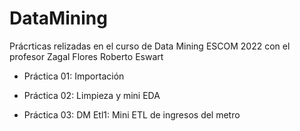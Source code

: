 # DataMining
Prácrticas relizadas en el curso de Data Mining ESCOM 2022 con el profesor Zagal Flores Roberto Eswart

+ Práctica 01: Importación

+ Práctica 02: Limpieza y mini EDA

+ Práctica 03: DM Etl1: Mini ETL de ingresos del metro
